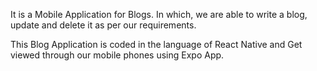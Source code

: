 It is a Mobile Application for Blogs.
In which, we are able to write a blog, update and delete it as per our requirements.


This Blog Application is coded in the language of React Native and Get viewed through our mobile phones using Expo App.
